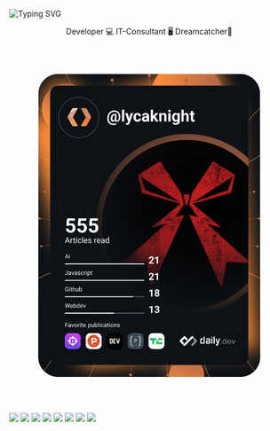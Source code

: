 ![Typing SVG](https://readme-typing-svg.herokuapp.com?font=Righteous&size=30&color=61ffca&center=true&width=1000&lines=Hey+there!+I'm+LycaKnight)
<p align="center">Developer 💻 IT-Consultant 🖥️ Dreamcatcher💖</p>
<br>
<br>
<p align="center">
<a href="https://app.daily.dev/LycaKnight"><img src="https://github.com/Lyca-Knight/Lyca-Knight/blob/main/devcard.svg" width="400" alt="Lyca-Knight's Dev Card"/></a>
</p>
<br>
<br>

![](https://img.shields.io/badge/OS-Linux-informational?style=flat&logo=Linux&logoColor=white&color=61ffca)
![](https://img.shields.io/badge/OS-macOS-informational?style=flat&logo=Apple&logoColor=white&color=61ffca)
![](https://img.shields.io/badge/Code-Javascript-informational?style=flat&logo=JavaScript&logoColor=white&color=61ffca)
![](https://img.shields.io/badge/Code-React-informational?style=flat&logo=React&logoColor=white&color=61ffca)
![](https://img.shields.io/badge/Code-HTML-informational?style=flat&logo=HTML5&logoColor=white&color=61ffca)
![](https://img.shields.io/badge/Code-CSS-informational?style=flat&logo=CSS3&logoColor=white&color=61ffca)
![](https://img.shields.io/badge/Tools-Docker-informational?style=flat&logo=Docker&logoColor=white&color=61ffca)
![](https://img.shields.io/badge/Tools-Sublime-informational?style=flat&logo=SublimeText&logoColor=white&color=61ffca)
